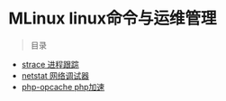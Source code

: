 # MLinux linux命令与运维管理
> 目录

* [strace 进程跟踪](https://github.com/zhengjinwei123/MLinux/blob/master/strace.md)
* [netstat 网络调试器](https://github.com/zhengjinwei123/MLinux/blob/master/netstat.md)
* [php-opcache php加速](https://github.com/zhengjinwei123/MLinux/blob/master/php-opcache.md)
